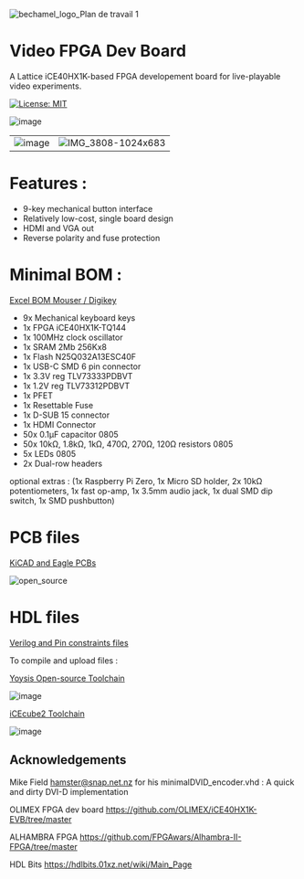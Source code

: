 ![bechamel_logo_Plan de travail 1](https://github.com/user-attachments/assets/a3b16d4a-b1e6-4357-a8fe-4a8e616bc0d5)

# Video FPGA Dev Board

A Lattice iCE40HX1K-based FPGA developement board for live-playable video experiments.

[![License: MIT](https://img.shields.io/badge/License-MIT-yellow.svg)](https://opensource.org/licenses/MIT)

![image](https://github.com/user-attachments/assets/bf17c343-4a2a-4723-ada7-5bc602cbb8f3) 


|                          |                          |
:-------------------------:|:-------------------------:
![image](https://github.com/user-attachments/assets/ec43d231-f804-41db-ba54-e15a378fc0b0)  | ![IMG_3808-1024x683](https://github.com/user-attachments/assets/49c9bb74-0dcc-44ab-9191-4f8257c90dd5)



# Features :

- 9-key mechanical button interface
- Relatively low-cost, single board design
- HDMI and VGA out
- Reverse polarity and fuse protection

# Minimal BOM :

[Excel BOM Mouser / Digikey ](https://github.com/merlinmarrs/iCE40HX-verilog-video-patterns/tree/main/PCB%20files)

- 9x Mechanical keyboard keys
- 1x FPGA iCE40HX1K-TQ144
- 1x 100MHz clock oscillator
- 1x SRAM 2Mb 256Kx8
- 1x Flash N25Q032A13ESC40F
- 1x USB-C SMD 6 pin connector
- 1x 3.3V reg TLV73333PDBVT 
- 1x 1.2V reg TLV73312PDBVT
- 1x PFET
- 1x Resettable Fuse
- 1x D-SUB 15 connector
- 1x HDMI Connector 
- 50x 0.1µF capacitor 0805
- 50x  10kΩ, 1.8kΩ, 1kΩ, 470Ω, 270Ω, 120Ω resistors 0805
- 5x LEDs 0805
- 2x Dual-row headers

optional extras : (1x Raspberry Pi Zero, 1x Micro SD holder, 2x 10kΩ potentiometers, 1x fast op-amp, 1x 3.5mm audio jack, 1x dual SMD dip switch, 1x SMD pushbutton)


# PCB files

[KiCAD and Eagle PCBs](https://github.com/preparedinstruments/bechamel/tree/main/PCB)

![open_source](https://github.com/user-attachments/assets/3fbdfb6a-2741-4e5c-9634-7913a16e93b9) 


# HDL files

[Verilog and Pin constraints files ](https://github.com/preparedinstruments/bechamel/tree/main/verilog)

To compile and upload files :

[Yoysis Open-source Toolchain ](https://github.com/YosysHQ/yosys)

![image](https://github.com/user-attachments/assets/e97e0af4-468f-498d-b59e-337a35ea7318)


[iCEcube2 Toolchain](https://www.latticesemi.com/iCEcube2)

![image](https://github.com/user-attachments/assets/38ef87e1-ef5c-4168-aa9f-647281c609ce)



## Acknowledgements

Mike Field <hamster@snap.net.nz> for his minimalDVID_encoder.vhd : A quick and dirty DVI-D implementation

OLIMEX FPGA dev board https://github.com/OLIMEX/iCE40HX1K-EVB/tree/master

ALHAMBRA FPGA https://github.com/FPGAwars/Alhambra-II-FPGA/tree/master

HDL Bits https://hdlbits.01xz.net/wiki/Main_Page

